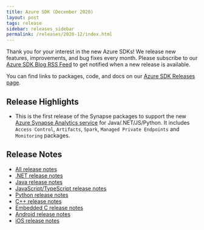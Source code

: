 ```yaml
---
title: Azure SDK (December 2020)
layout: post
tags: release
sidebar: releases_sidebar
permalink: /releases/2020-12/index.html
---
```


Thank you for your interest in the new Azure SDKs! We release new features, improvements, and bug fixes every month. Please subscribe to our [Azure SDK Blog RSS Feed](https://devblogs.microsoft.com/azure-sdk/feed) to get notified when a new release is available.

You can find links to packages, code, and docs on our [Azure SDK Releases page](https://aka.ms/azsdk/releases).

## Release Highlights

* This is the first release of the Synapse packages to support the new [Azure Synapse Analytics service](https://azure.microsoft.com/en-us/services/synapse-analytics/) for Java/.NET/JS/Python. It includes `Access Control`, `Artifacts`, `Spark`, `Managed Private Endpoints` and `Monitoring` packages.

## Release Notes

* [All release notes](index.md)
* [.NET release notes](dotnet.md)
* [Java release notes](java.md)
* [JavaScript/TypeScript release notes](js.md)
* [Python release notes](python.md)
* [C++ release notes](cpp.md)
* [Embedded C release notes](c.md)
* [Android release notes](android.md)
* [iOS release notes](ios.md)